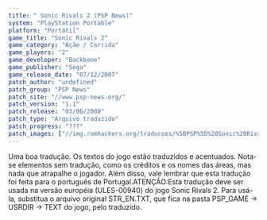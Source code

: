 ```yaml
---
title: " Sonic Rivals 2 (PSP News)"
system: "PlayStation Portable"
platform: "Portátil"
game_title: "Sonic Rivals 2"
game_category: "Ação / Corrida"
game_players: "2"
game_developer: "Backbone"
game_publisher: "Sega"
game_release_date: "07/12/2007"
patch_author: "undefined"
patch_group: "PSP News"
patch_site: "//www.psp-news.org/"
patch_version: "1.1"
patch_release: "03/06/2008"
patch_type: "Arquivo traduzido"
patch_progress: "???"
patch_images: ["//img.romhackers.org/traducoes/%5BPSP%5D%20Sonic%20Rivals%202%20-%20PSP%20News%20-%201.jpg","//img.romhackers.org/traducoes/%5BPSP%5D%20Sonic%20Rivals%202%20-%20PSP%20News%20-%202.jpg","//img.romhackers.org/traducoes/%5BPSP%5D%20Sonic%20Rivals%202%20-%20PSP%20News%20-%203.jpg"]
---
```

Uma boa tradução. Os textos do jogo estão traduzidos e acentuados. Nota-se elementos sem tradução, como os créditos e os nomes das áreas, mas nada que atrapalhe o jogador. Além disso, vale lembrar que esta tradução foi feita para o português de Portugal.ATENÇÃO:Esta tradução deve ser usada na versão européia (ULES-00940) do jogo Sonic Rivals 2. Para usá-la, substitua o arquivo original STR_EN.TXT, que fica na pasta PSP_GAME -> USRDIR -> TEXT do jogo, pelo traduzido.